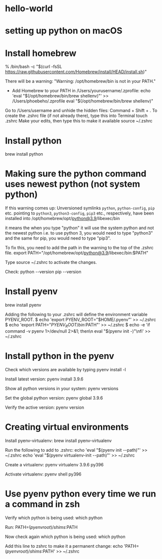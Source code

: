 # hello-world
# setting up python on macOS

# Install homebrew
% /bin/bash -c "$(curl -fsSL https://raw.githubusercontent.com/Homebrew/install/HEAD/install.sh)"

There will be a warning: "Warning: /opt/homebrew/bin is not in your PATH."
- Add Homebrew to your PATH in /Users/yourusername/.zprofile:
    echo 'eval "$(/opt/homebrew/bin/brew shellenv)"' >> /Users/phoebeho/.zprofile
    eval "$(/opt/homebrew/bin/brew shellenv)"

Go to /Users/username and unhide the hidden files: Command + Shift + .
To create the .zshrc file (if not already there), type this into Terminal
touch .zshrc
Make your edits, then type this to make it available
source ~/.zshrc

# Install python
brew install python

# Making sure the python command uses newest python (not system python)
If this warning comes up:
Unversioned symlinks `python`, `python-config`, `pip` etc. pointing to
`python3`, `python3-config`, `pip3` etc., respectively, have been installed into
  /opt/homebrew/opt/python@3.9/libexec/bin

it means the when you type "python" it will use the system python and not the newest python i.e. to use python 3, you would need to type "python3" and the same for pip, you would need to type "pip3".

To fix this, you need to add the path in the warning to the top of the .zshrc file.
export PATH="/opt/homebrew/opt/python@3.9/libexec/bin:$PATH" 

Type source ~/.zshrc to activate the changes.

Check:
python --version
pip --version

# Install pyenv
brew install pyenv

Adding the following to your .zshrc will define the environment variable PYENV_ROOT.
$ echo 'export PYENV_ROOT="$HOME/.pyenv"' >> ~/.zshrc
$ echo 'export PATH="$PYENV_ROOT/bin:$PATH"' >> ~/.zshrc
$ echo -e 'if command -v pyenv 1>/dev/null 2>&1; then\n  eval "$(pyenv init -)"\nfi' >> ~/.zshrc

# Install python in the pyenv
Check which versions are available by typing 
pyenv install -l

Install latest version:
pyenv install 3.9.6

Show all python versions in your system:
pyenv versions

Set the global python version:
pyenv global 3.9.6

Verify the active version:
pyenv version

# Creating virtual environments
Install pyenv-virtualenv:
brew install pyenv-virtualenv

Run the following to add to .zshrc:
echo 'eval "$(pyenv init --path)"' >> ~/.zshrc
echo 'eval "$(pyenv virtualenv-init --path)"' >> ~/.zshrc

Create a virtualenv:
pyenv virtualenv 3.9.6 py396

Activate virtualenv:
pyenv shell py396


# Use pyenv python every time we run a command in zsh
Verify which python is being used:
which python

Run:
PATH=$(pyenv root)/shims:$PATH

Now check again which python is being used:
which python

Add this line to zshrc to make it a permanent change:
echo 'PATH=$(pyenv root)/shims:$PATH' >> ~/.zshrc

#
